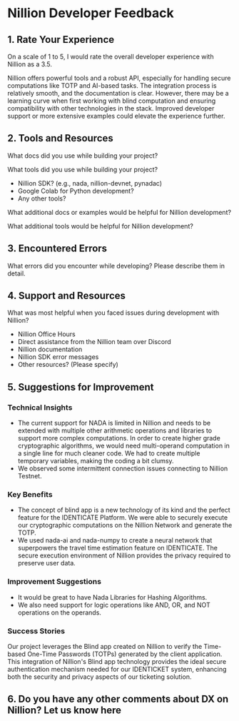 # Nillion Developer Feedback

## 1.	Rate Your Experience

On a scale of 1 to 5, I would rate the overall developer experience with Nillion as a 3.5.

Nillion offers powerful tools and a robust API, especially for handling secure computations like TOTP and AI-based tasks. The integration process is relatively smooth, and the documentation is clear. However, there may be a learning curve when first working with blind computation and ensuring compatibility with other technologies in the stack. Improved developer support or more extensive examples could elevate the experience further.

## 2.	Tools and Resources

What docs did you use while building your project?

What tools did you use while building your project?
- Nillion SDK? (e.g., nada, nillion-devnet, pynadac)
- Google Colab for Python development?
- Any other tools?

What additional docs or examples would be helpful for Nillion development?

What additional tools would be helpful for Nillion development?

## 3.	Encountered Errors

What errors did you encounter while developing? Please describe them in detail.


## 4. Support and Resources

What was most helpful when you faced issues during development with Nillion?
- Nillion Office Hours
- Direct assistance from the Nillion team over Discord
- Nillion documentation
- Nillion SDK error messages
- Other resources? (Please specify)

## 5. Suggestions for Improvement

<h3>Technical Insights</h3>
<ul>
<li>The current support for NADA is limited in Nillion and needs to be extended with multiple other arithmetic operations and libraries to support more complex computations. In order to create higher grade cryptographic algorithms, we would need multi-operand computation in a single line for much cleaner code. We had to create multiple temporary variables, making the coding a bit clumsy.</li>
<li>We observed some intermittent connection issues connecting to Nillion Testnet.</li>
</ul>
<h3>Key Benefits</h3>
<ul>
<li>The concept of blind app is a new technology of its kind and the perfect feature for the IDENTICATE Platform. We were able to securely execute our cryptographic computations on the Nillion Network and generate the TOTP.</li>
<li>We used nada-ai and nada-numpy to create a neural network that superpowers the travel time estimation feature on IDENTICATE. The secure execution environment of Nillion provides the privacy required to preserve user data.</li>
</ul>
<h3>Improvement Suggestions</h3>
<ul>
<li>It would be great to have Nada Libraries for Hashing Algorithms.</li>
<li>We also need support for logic operations like AND, OR, and NOT operations on the operands.</li>
</ul>
<h3>Success Stories</h3>
<p>Our project leverages the Blind app created on Nillion to verify the Time-based One-Time Passwords (TOTPs) generated by the client application. This integration of Nillion's Blind app technology provides the ideal secure authentication mechanism needed for our IDENTICKET system, enhancing both the security and privacy aspects of our ticketing solution.</p>

## 6. Do you have any other comments about DX on Nillion? Let us know here
